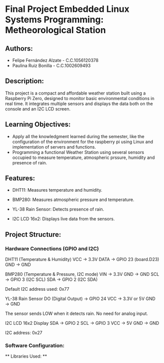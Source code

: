# Final Project Embedded Linux Systems Programming: Metheorological Station 

## Authors: 
- Felipe Fernández Alzate - C.C.1056120378
- Paulina Ruiz Bonilla - C.C.1002609493

## Description: 

This project is a compact and affordable weather station built using a Raspberry Pi Zero, designed to monitor basic environmental conditions in real time. It integrates multiple sensors and displays the data both on the console and an I2C LCD screen.

## Learning Objectives:

- Apply all the knowledgment learned during the semester, like the configuration of the environment for the raspberry pi using Linux and implementation of servers and functions.
- Programming a functional Weather Station using several sensors occupied to measure temperature, atmospheric prssure, humidity and presence of rain. 

## Features: 

- DHT11: Measures temperature and humidity.

- BMP280: Measures atmospheric pressure and temperature.

- YL-38 Rain Sensor: Detects presence of rain.

- I2C LCD 16x2: Displays live data from the sensors.

## Project Structure: 

### Hardware Connections (GPIO and I2C)

DHT11 (Temperature & Humidity)
  VCC → 3.3V
  DATA → GPIO 23 (board.D23)
  GND → GND

BMP280 (Temperature & Pressure, I2C mode)
  VIN → 3.3V
  GND → GND
  SCL → GPIO 3 (I2C SCL)
  SDA → GPIO 2 (I2C SDA)

  Default I2C address used: 0x77

YL-38 Rain Sensor
  DO (Digital Output) → GPIO 24
  VCC → 3.3V or 5V
  GND → GND

The sensor sends LOW when it detects rain. No need for analog input.

I2C LCD 16x2 Display
  SDA → GPIO 2
  SCL → GPIO 3
  VCC → 5V
  GND → GND

  I2C address: 0x27

### Software Configuration: 

** Libraries Used: **

